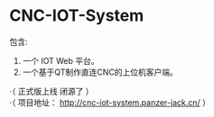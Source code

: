 # CNC-IOT-System

包含:
  1. 一个 IOT Web 平台。
  2. 一个基于QT制作直连CNC的上位机客户端。
  
·（ 正式版上线 闭源了 ） <br>
·（ 项目地址： http://cnc-iot-system.panzer-jack.cn/ ） <br>
